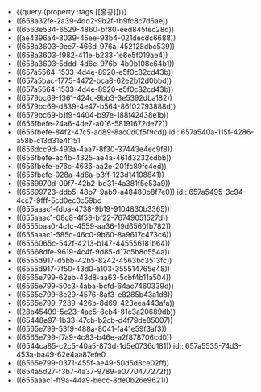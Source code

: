- {{query (property :tags [[홍콩]])}}
- ((658a32fe-2a39-4dd2-9b2f-fb9fc8c7d6ae))
- ((6563e534-6529-4860-bf80-eed845fec28d))
- ((ae4396a4-3039-45ee-93b4-021decdc6688))
- ((658a3603-9ee7-466d-976a-452128dbc539))
- ((658a3603-f982-411e-b233-1e6e5f019ae4))
- ((658a3603-5ddd-4d6e-976b-4b0b108e64b1))
- ((657a5564-1533-4d4e-8920-e5f0c82cd43b))
- ((657a5bac-1775-4472-bca8-62e2b12d0bbd))
- ((657a5564-1533-4d4e-8920-e5f0c82cd43b))
- ((6579bc69-1361-424c-9bb3-3e5392dba182))
- ((6579bc69-d839-4e47-b564-86f02793888d))
- ((6579bc69-b1f9-4404-b97e-188f42438e1b))
- ((656fbefe-24a6-4de7-a016-58191672de72))
- ((656fbefe-84f2-47c5-ad89-8ac0d0f5f9cd))
  id:: 657a540a-115f-4286-a58b-c13d31e4f151
- ((656dcc9d-493a-4aa7-8f30-37443e4ec9f8))
- ((656fbefe-ac4b-4325-ae4a-461d3232cdbb))
- ((656fbefe-e76c-4636-aa2e-201fc89fc4ed))
- ((656fbefe-028a-4d6a-b3ff-123d14108841))
- ((6569970d-09f7-42b2-bd31-4a381f5e53a9))
- ((65699723-ddb5-48b7-9ab9-a48480b8f7e0))
  id:: 657a5495-3c94-4cc7-9fff-5cd0ec0c59bd
- ((655aaac1-fdba-4738-9b19-9104830b3365))
- ((655aaac1-08c8-4f59-bf22-76749051527d))
- ((6555baa0-4c1c-4559-aa36-19d6560fb782))
- ((655aaac1-585c-46c0-9b60-8a9617c473c6))
- ((6556065c-542f-4213-b147-445556181b64))
- ((65668dfe-9619-4c4f-9d85-d17c5b8d554a))
- ((6555d917-d5bb-42b5-8242-4563bc3513fc))
- ((6555d917-7f50-43d0-a103-355514765e48))
- ((6565e799-62eb-43d8-aa63-5cbf4b11a504))
- ((6565e799-50c3-4aba-bcfd-64ac7460339d))
- ((6565e799-8e29-4576-8af3-e8285b43a1d8))
- ((6565e799-7239-426b-8d69-423eea443afa))
- ((28b45499-5c23-4ae5-8eb4-81c3a20689db))
- ((65448e97-1b33-47cb-b2cb-d4f79de85007))
- ((6565e799-53f9-488a-8041-fa41e59f3af3))
- ((6565e799-f7a9-4c83-b46e-a2f878706cd0))
- ((6544ca85-c2c5-40a5-873d-1d5e0736d181))
  id:: 657a5535-74d3-453a-ba49-62e4aa87efe0
- ((6565e799-0371-455f-ae49-50d5d8ce02ff))
- ((654a5d27-f3b7-4a37-9789-e0770477272f))
- ((655aaac1-ff9a-44a9-becc-8de0b26e9621))